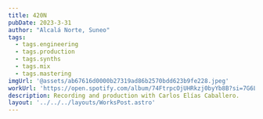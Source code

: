 ```yaml
---
title: 420N
pubDate: 2023-3-31
author: "Alcalá Norte, Suneo"
tags:
  - tags.engineering
  - tags.production
  - tags.synths
  - tags.mix
  - tags.mastering
imgUrl: '@assets/ab67616d0000b27319ad86b2570bdd623b9fe228.jpeg'
workUrl: 'https://open.spotify.com/album/74FtrpcOjUHRkzj0byYb8B?si=7G6Ljg-SQxCqhW9TwoYxzg'
description: Recording and production with Carlos Elías Caballero.
layout: '../../../layouts/WorksPost.astro'
---
```


